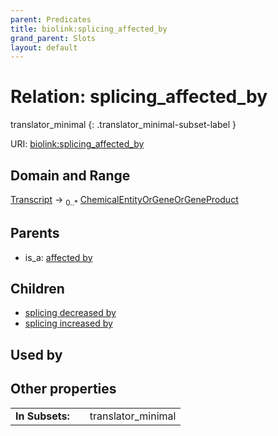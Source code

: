 ```yaml
---
parent: Predicates
title: biolink:splicing_affected_by
grand_parent: Slots
layout: default
---
```


# Relation: splicing_affected_by

translator_minimal
{: .translator_minimal-subset-label }




URI: [biolink:splicing_affected_by](https://w3id.org/biolink/vocab/splicing_affected_by)

## Domain and Range

[Transcript](Transcript.md) ->  <sub>0..\*</sub> [ChemicalEntityOrGeneOrGeneProduct](ChemicalEntityOrGeneOrGeneProduct.md)

## Parents

 *  is_a: [affected by](affected_by.md)

## Children

 *  [splicing decreased by](splicing_decreased_by.md)
 *  [splicing increased by](splicing_increased_by.md)

## Used by


## Other properties

|  |  |  |
| --- | --- | --- |
| **In Subsets:** | | translator_minimal |

